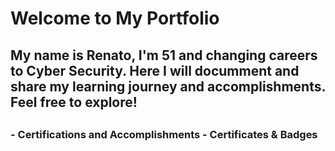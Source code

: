 # Welcome to My Portfolio
##  
## My name is Renato, I'm 51 and changing careers to Cyber Security. Here I will documment and share my learning journey and accomplishments. Feel free to explore!
##  
### - Certifications and Accomplishments - Certificates & Badges


